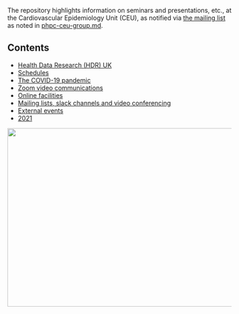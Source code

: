 The repository highlights information on seminars and presentations, etc., at the Cardiovascular Epidemiology Unit (CEU), as notified via <a href="mailto:phpc-ceu-group@medschl.cam.ac.uk">the mailing list</a> as noted in [phpc-ceu-group.md](phpc-ceu-group.md).

## Contents

* [Health Data Research (HDR) UK](HDR.md)
* [Schedules](schedules.md)
* [The COVID-19 pandemic](COVID-19.md)
* [Zoom video communications](zoom.md)
* [Online facilities](online.md)
* [Mailing lists, slack channels and video conferencing](media.md)
* [External events](external-events.md)
* [2021](2021.md)

<a href="http://phdcomics.com/comics/archive.php?comicid=719"> <img src="http://phdcomics.com/comics/archive/phd060406s.gif" width="860" height="400" align="right"> </a>
